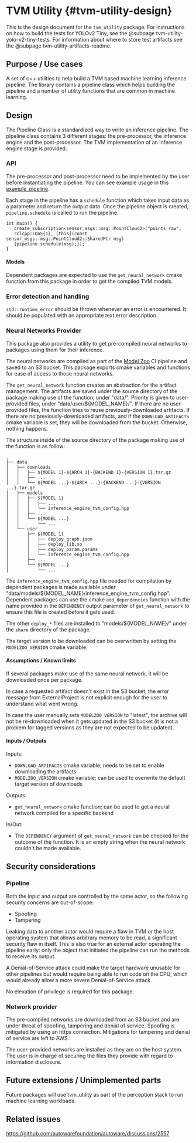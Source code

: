 # TVM Utility {#tvm-utility-design}

This is the design document for the `tvm_utility` package. For instructions on how to build the tests for YOLOv2 Tiny,
see the @subpage tvm-utility-yolo-v2-tiny-tests. For information about where to store test artifacts see the @subpage tvm-utility-artifacts-readme.

## Purpose / Use cases

A set of c++ utilities to help build a TVM based machine learning inference pipeline. The library contains a pipeline
class which helps building the pipeline and a number of utility functions that are common in machine learning.

## Design

The Pipeline Class is a standardized way to write an inference pipeline. The pipeline class contains 3 different stages:
the pre-processor, the inference engine and the post-processor. The TVM implementation of an inference engine stage is
provided.

### API

The pre-processor and post-processor need to be implemented by the user before instantiating the pipeline. You can see example
usage in this [example_pipeline](../test/yolo_v2_tiny).

Each stage in the pipeline has a `schedule` function which takes input data as a parameter and return the output data.
Once the pipeline object is created, `pipeline.schedule` is called to run the pipeline.

```{cpp}
int main() {
   create_subscription<sensor_msgs::msg::PointCloud2>("points_raw",
   rclcpp::QoS{1}, [this](const sensor_msgs::msg::PointCloud2::SharedPtr msg)
   {pipeline.schedule(msg);});
}
```

#### Models

Dependent packages are expected to use the `get_neural_network` cmake function from this package in order to get the compiled TVM models.

### Error detection and handling

`std::runtime_error` should be thrown whenever an error is encountered. It should be populated with an appropriate text
error description.

### Neural Networks Provider

This package also provides a utility to get pre-compiled neural networks to packages using them for their inference.

The neural networks are compiled as part of the
[Model Zoo](https://github.com/autowarefoundation/modelzoo/) CI pipeline and saved to an S3 bucket.
This package exports cmake variables and functions for ease of access to those neural networks.

The `get_neural_network` function creates an abstraction for the artifact management.
The artifacts are saved under the source directory of the package making use of the function; under "data/".
Priority is given to user-provided files, under "data/user/${MODEL_NAME}/".
If there are no user-provided files, the function tries to reuse previously-downloaded artifacts.
If there are no previously-downloaded artifacts, and if the `DOWNLOAD_ARTIFACTS` cmake variable is set, they will be downloaded from the bucket.
Otherwise, nothing happens.

The structure inside of the source directory of the package making use of the function is as follow:

```{text}
.
├── data
│   ├── downloads
│   │   ├── ${MODEL 1}-${ARCH 1}-{BACKEND 1}-{VERSION 1}.tar.gz
│   │   ├── ...
│   │   └── ${MODEL ...}-${ARCH ...}-{BACKEND ...}-{VERSION ...}.tar.gz
│   ├── models
│   │   ├── ${MODEL 1}
│   │   │   ├── ...
│   │   │   └── inference_engine_tvm_config.hpp
│   │   ├── ...
│   │   └── ${MODEL ...}
│   │       └── ...
│   └── user
│       ├── ${MODEL 1}
│       │   ├── deploy_graph.json
│       │   ├── deploy_lib.so
│       │   ├── deploy_param.params
│       │   └── inference_engine_tvm_config.hpp
│       ├── ...
│       └── ${MODEL ...}
│           └── ...
```

The `inference_engine_tvm_config.hpp` file needed for compilation by dependent packages is made available under "data/models/${MODEL_NAME}/inference_engine_tvm_config.hpp".
Dependent packages can use the cmake `add_dependencies` function with the name provided in the `DEPENDENCY` output parameter of `get_neural_network` to ensure this file is created before it gets used.

The other `deploy_*` files are installed to "models/${MODEL_NAME}/" under the `share` directory of the package.

The target version to be downloaded can be overwritten by setting the `MODELZOO_VERSION` cmake variable.

#### Assumptions / Known limits

If several packages make use of the same neural network, it will be downloaded once per package.

In case a requested artifact doesn't exist in the S3 bucket, the error message from ExternalProject is not explicit enough for the user to understand what went wrong.

In case the user manually sets `MODELZOO_VERSION` to "latest", the archive will not be re-downloaded when it gets updated in the S3 bucket (it is not a problem for tagged versions as they are not expected to be updated).

#### Inputs / Outputs

Inputs:

- `DOWNLOAD_ARTIFACTS` cmake variable; needs to be set to enable downloading the artifacts
- `MODELZOO_VERSION` cmake variable; can be used to overwrite the default target version of downloads

Outputs:

- `get_neural_network` cmake function; can be used to get a neural network compiled for a specific backend

In/Out:

- The `DEPENDENCY` argument of `get_neural_network` can be checked for the outcome of the function.
  It is an empty string when the neural network couldn't be made available.

## Security considerations

### Pipeline

Both the input and output are controlled by the same actor, so the following security concerns are out-of-scope:

- Spoofing
- Tampering

Leaking data to another actor would require a flaw in TVM or the host operating system that allows arbitrary memory to
be read, a significant security flaw in itself. This is also true for an external actor operating the pipeline early:
only the object that initiated the pipeline can run the methods to receive its output.

A Denial-of-Service attack could make the target hardware unusable for other pipelines but would require being able to
run code on the CPU, which would already allow a more severe Denial-of-Service attack.

No elevation of privilege is required for this package.

### Network provider

The pre-compiled networks are downloaded from an S3 bucket and are under threat of spoofing,
tampering and denial of service.
Spoofing is mitigated by using an https connection.
Mitigations for tampering and denial of service are left to AWS.

The user-provided networks are installed as they are on the host system.
The user is in charge of securing the files they provide with regard to information disclosure.

## Future extensions / Unimplemented parts

Future packages will use tvm_utility as part of the perception stack to run machine learning workloads.

## Related issues

<https://github.com/autowarefoundation/autoware/discussions/2557>
